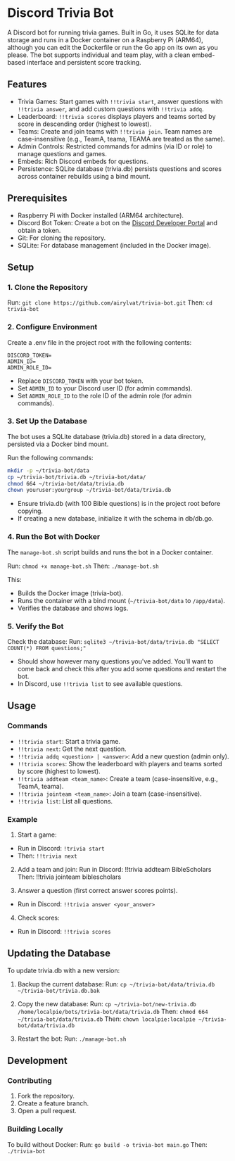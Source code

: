 # Discord Trivia Bot

A Discord bot for running trivia games. Built in Go, it uses SQLite for data storage and runs in a Docker container on a Raspberry Pi (ARM64), although you can edit the Dockerfile or run the Go app on its own as you please. The bot supports individual and team play, with a clean embed-based interface and persistent score tracking.

## Features

- Trivia Games: Start games with `!!trivia start`, answer questions with `!!trivia answer`, and add custom questions with `!!trivia addq`.
- Leaderboard: `!!trivia scores` displays players and teams sorted by score in descending order (highest to lowest).
- Teams: Create and join teams with `!!trivia join`. Team names are case-insensitive (e.g., TeamA, teama, TEAMA are treated as the same).
- Admin Controls: Restricted commands for admins (via ID or role) to manage questions and games.
- Embeds: Rich Discord embeds for questions.
- Persistence: SQLite database (trivia.db) persists questions and scores across container rebuilds using a bind mount.

## Prerequisites

- Raspberry Pi with Docker installed (ARM64 architecture).
- Discord Bot Token: Create a bot on the [Discord Developer Portal](https://discord.com/developers/applications) and obtain a token.
- Git: For cloning the repository.
- SQLite: For database management (included in the Docker image).

## Setup

### 1. Clone the Repository

Run: `git clone https://github.com/airylvat/trivia-bot.git`
Then: `cd trivia-bot`

### 2. Configure Environment

Create a .env file in the project root with the following contents:

```env
DISCORD_TOKEN=
ADMIN_ID=
ADMIN_ROLE_ID=
```
- Replace `DISCORD_TOKEN` with your bot token.
- Set `ADMIN_ID` to your Discord user ID (for admin commands).
- Set `ADMIN_ROLE_ID` to the role ID of the admin role (for admin commands).

### 3. Set Up the Database

The bot uses a SQLite database (trivia.db) stored in a data directory, persisted via a Docker bind mount.

Run the following commands:

```bash
mkdir -p ~/trivia-bot/data
cp ~/trivia-bot/trivia.db ~/trivia-bot/data/
chmod 664 ~/trivia-bot/data/trivia.db
chown youruser:yourgroup ~/trivia-bot/data/trivia.db
```

- Ensure trivia.db (with 100 Bible questions) is in the project root before copying.
- If creating a new database, initialize it with the schema in db/db.go.

### 4. Run the Bot with Docker

The `manage-bot.sh` script builds and runs the bot in a Docker container.

Run: `chmod +x manage-bot.sh`
Then: `./manage-bot.sh`

This:
- Builds the Docker image (trivia-bot).
- Runs the container with a bind mount (`~/trivia-bot/data` to `/app/data`).
- Verifies the database and shows logs.

### 5. Verify the Bot

Check the database:
Run: `sqlite3 ~/trivia-bot/data/trivia.db "SELECT COUNT(*) FROM questions;"`
- Should show however many questions you've added. You'll want to come back and check this after you add some questions and restart the bot.
- In Discord, use `!!trivia list` to see available questions.

## Usage

### Commands

- `!!trivia start`: Start a trivia game.
- `!!trivia next`: Get the next question.
- `!!trivia addq <question> | <answer>`: Add a new question (admin only).
- `!!trivia scores`: Show the leaderboard with players and teams sorted by score (highest to lowest).
- `!!trivia addteam <team_name>`: Create a team (case-insensitive, e.g., TeamA, teama).
- `!!trivia jointeam <team_name>`: Join a team (case-insensitive).
- `!!trivia list`: List all questions.

### Example

1. Start a game:
- Run in Discord: `!trivia start`
- Then: `!!trivia next`

2. Add a team and join:
Run in Discord: !!trivia addteam BibleScholars
Then: !!trivia jointeam biblescholars

3. Answer a question (first correct answer scores points).
- Run in Discord: `!!trivia answer <your_answer>`

4. Check scores:
- Run in Discord: `!!trivia scores`

## Updating the Database

To update trivia.db with a new version:

1. Backup the current database:
Run: `cp ~/trivia-bot/data/trivia.db ~/trivia-bot/trivia.db.bak`

2. Copy the new database:
Run: `cp ~/trivia-bot/new-trivia.db /home/localpie/bots/trivia-bot/data/trivia.db`
Then: `chmod 664 ~/trivia-bot/data/trivia.db`
Then: `chown localpie:localpie ~/trivia-bot/data/trivia.db`

3. Restart the bot:
Run: `./manage-bot.sh`

## Development

### Contributing

1. Fork the repository.
2. Create a feature branch.
5. Open a pull request.

### Building Locally

To build without Docker:
Run: `go build -o trivia-bot main.go`
Then: `./trivia-bot`

